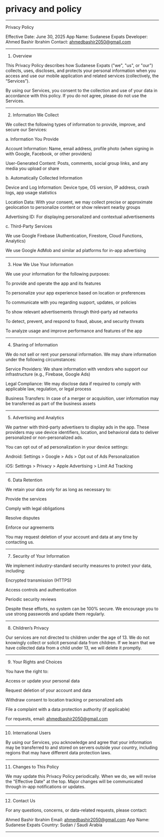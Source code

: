 # privacy and policy 


---

Privacy Policy

Effective Date: June 30, 2025
App Name: Sudanese Expats
Developer: Ahmed Bashir Ibrahim
Contact: ahmedbashir2050@gmail.com


---

1. Overview

This Privacy Policy describes how Sudanese Expats ("we", "us", or "our") collects, uses, discloses, and protects your personal information when you access and use our mobile application and related services (collectively, the “Services”).

By using our Services, you consent to the collection and use of your data in accordance with this policy. If you do not agree, please do not use the Services.


---

2. Information We Collect

We collect the following types of information to provide, improve, and secure our Services:

a. Information You Provide

Account Information: Name, email address, profile photo (when signing in with Google, Facebook, or other providers)

User-Generated Content: Posts, comments, social group links, and any media you upload or share


b. Automatically Collected Information

Device and Log Information: Device type, OS version, IP address, crash logs, app usage statistics

Location Data: With your consent, we may collect precise or approximate geolocation to personalize content or show relevant nearby groups

Advertising ID: For displaying personalized and contextual advertisements


c. Third-Party Services

We use Google Firebase (Authentication, Firestore, Cloud Functions, Analytics)

We use Google AdMob and similar ad platforms for in-app advertising



---

3. How We Use Your Information

We use your information for the following purposes:

To provide and operate the app and its features

To personalize your app experience based on location or preferences

To communicate with you regarding support, updates, or policies

To show relevant advertisements through third-party ad networks

To detect, prevent, and respond to fraud, abuse, and security threats

To analyze usage and improve performance and features of the app



---

4. Sharing of Information

We do not sell or rent your personal information. We may share information under the following circumstances:

Service Providers: We share information with vendors who support our infrastructure (e.g., Firebase, Google Ads)

Legal Compliance: We may disclose data if required to comply with applicable law, regulation, or legal process

Business Transfers: In case of a merger or acquisition, user information may be transferred as part of the business assets



---

5. Advertising and Analytics

We partner with third-party advertisers to display ads in the app. These providers may use device identifiers, location, and behavioral data to deliver personalized or non-personalized ads.

You can opt out of ad personalization in your device settings:

Android: Settings > Google > Ads > Opt out of Ads Personalization

iOS: Settings > Privacy > Apple Advertising > Limit Ad Tracking



---

6. Data Retention

We retain your data only for as long as necessary to:

Provide the services

Comply with legal obligations

Resolve disputes

Enforce our agreements


You may request deletion of your account and data at any time by contacting us.


---

7. Security of Your Information

We implement industry-standard security measures to protect your data, including:

Encrypted transmission (HTTPS)

Access controls and authentication

Periodic security reviews


Despite these efforts, no system can be 100% secure. We encourage you to use strong passwords and update them regularly.


---

8. Children’s Privacy

Our services are not directed to children under the age of 13. We do not knowingly collect or solicit personal data from children. If we learn that we have collected data from a child under 13, we will delete it promptly.


---

9. Your Rights and Choices

You have the right to:

Access or update your personal data

Request deletion of your account and data

Withdraw consent to location tracking or personalized ads

File a complaint with a data protection authority (if applicable)


For requests, email: ahmedbashir2050@gmail.com


---

10. International Users

By using our Services, you acknowledge and agree that your information may be transferred to and stored on servers outside your country, including regions that may have different data protection laws.


---

11. Changes to This Policy

We may update this Privacy Policy periodically. When we do, we will revise the "Effective Date" at the top. Major changes will be communicated through in-app notifications or updates.


---

12. Contact Us

For any questions, concerns, or data-related requests, please contact:

Ahmed Bashir Ibrahim
Email: ahmedbashir2050@gmail.com
App Name: Sudanese Expats
Country: Sudan / Saudi Arabia


---
